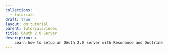 ```yaml
---
collections:
  - tutorials
draft: true
layout: dm:tutorial
parent: tutorials/index
title: OAuth 2.0 Server
description: >
    Learn how to setup an OAuth 2.0 server with Resonance and Doctrine.
---
```


